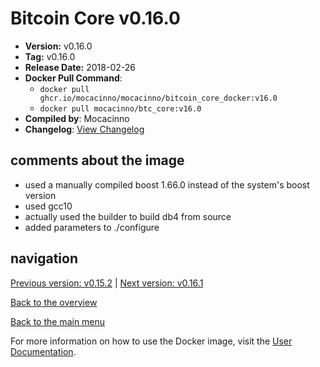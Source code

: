 # Bitcoin Core v0.16.0

- **Version:** v0.16.0
- **Tag:** v0.16.0
- **Release Date:** 2018-02-26
- **Docker Pull Command**:
  - `docker pull ghcr.io/mocacinno/mocacinno/bitcoin_core_docker:v16.0`
  - `docker pull mocacinno/btc_core:v16.0`
- **Compiled by**: Mocacinno
- **Changelog**: [View Changelog](https://github.com/bitcoin/bitcoin/blob/v0.16.0/doc/release-notes.md)

## comments about the image

- used a manually compiled boost 1.66.0 instead of the system's boost version
- used gcc10
- actually used the builder to build db4 from source
- added parameters to ./configure

## navigation

[Previous version: v0.15.2](./v15.2.md) | [Next version: v0.16.1](./v16.1.md)

[Back to the overview](./Readme.md)

[Back to the main menu](../Readme.md)

For more information on how to use the Docker image, visit the [User Documentation](../userdocs/Readme.md).

<!-- Google tag (gtag.js) -->
<script async src="https://www.googletagmanager.com/gtag/js?id=G-BPC6NC6FF9"></script>
<script>
  window.dataLayer = window.dataLayer || [];
  function gtag(){dataLayer.push(arguments);}
  gtag('js', new Date());

  gtag('config', 'G-BPC6NC6FF9');
</script>
